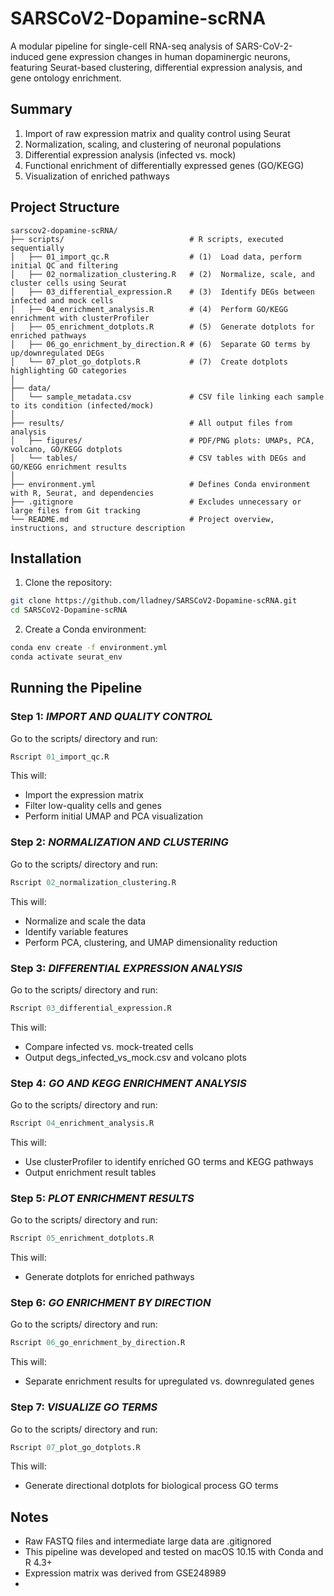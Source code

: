 
# SARSCoV2-Dopamine-scRNA
A modular pipeline for single-cell RNA-seq analysis of SARS-CoV-2-induced gene expression changes in human dopaminergic neurons, featuring Seurat-based clustering, differential expression analysis, and gene ontology enrichment.

## Summary
1. Import of raw expression matrix and quality control using Seurat
2. Normalization, scaling, and clustering of neuronal populations
3. Differential expression analysis (infected vs. mock)
4. Functional enrichment of differentially expressed genes (GO/KEGG)
5. Visualization of enriched pathways

## Project Structure
```
sarscov2-dopamine-scRNA/
├── scripts/                            # R scripts, executed sequentially
│   ├── 01_import_qc.R                  # (1)  Load data, perform initial QC and filtering
│   ├── 02_normalization_clustering.R   # (2)  Normalize, scale, and cluster cells using Seurat
│   ├── 03_differential_expression.R    # (3)  Identify DEGs between infected and mock cells
│   ├── 04_enrichment_analysis.R        # (4)  Perform GO/KEGG enrichment with clusterProfiler
│   ├── 05_enrichment_dotplots.R        # (5)  Generate dotplots for enriched pathways
│   ├── 06_go_enrichment_by_direction.R # (6)  Separate GO terms by up/downregulated DEGs  
│   └── 07_plot_go_dotplots.R           # (7)  Create dotplots highlighting GO categories
│
├── data/
│   └── sample_metadata.csv             # CSV file linking each sample to its condition (infected/mock)
│
├── results/                            # All output files from analysis
│   ├── figures/                        # PDF/PNG plots: UMAPs, PCA, volcano, GO/KEGG dotplots
│   └── tables/                         # CSV tables with DEGs and GO/KEGG enrichment results
│
├── environment.yml                     # Defines Conda environment with R, Seurat, and dependencies
├── .gitignore                          # Excludes unnecessary or large files from Git tracking
└── README.md                           # Project overview, instructions, and structure description

```
## Installation

1. Clone the repository:
```bash
git clone https://github.com/lladney/SARSCoV2-Dopamine-scRNA.git
cd SARSCoV2-Dopamine-scRNA
```  

2. Create a Conda environment:
```bash
conda env create -f environment.yml
conda activate seurat_env
```

## Running the Pipeline

### Step 1:  *IMPORT AND QUALITY CONTROL*
Go to the scripts/ directory and run: 
```R 
Rscript 01_import_qc.R
```
This will: 
- Import the expression matrix
- Filter low-quality cells and genes
- Perform initial UMAP and PCA visualization

### Step 2:  *NORMALIZATION AND CLUSTERING*
Go to the scripts/ directory and run:
```R
Rscript 02_normalization_clustering.R
```
This will: 
- Normalize and scale the data
- Identify variable features
- Perform PCA, clustering, and UMAP dimensionality reduction

### Step 3:  *DIFFERENTIAL EXPRESSION ANALYSIS*
Go to the scripts/ directory and run:
```R
Rscript 03_differential_expression.R
```	
This will: 
- Compare infected vs. mock-treated cells
- Output degs_infected_vs_mock.csv and volcano plots

### Step 4:  *GO AND KEGG ENRICHMENT ANALYSIS*
Go to the scripts/ directory and run:
```R
Rscript 04_enrichment_analysis.R
```	
This will: 
- Use clusterProfiler to identify enriched GO terms and KEGG pathways
- Output enrichment result tables

### Step 5:  *PLOT ENRICHMENT RESULTS*
Go to the scripts/ directory and run:
```R
Rscript 05_enrichment_dotplots.R
```	
This will: 
- Generate dotplots for enriched pathways

### Step 6:  *GO ENRICHMENT BY DIRECTION*
Go to the scripts/ directory and run:
```R
Rscript 06_go_enrichment_by_direction.R
```	
This will: 
- Separate enrichment results for upregulated vs. downregulated genes

### Step 7:  *VISUALIZE GO TERMS*
Go to the scripts/ directory and run:
```R
Rscript 07_plot_go_dotplots.R
```	
This will: 
- Generate directional dotplots for biological process GO terms

## Notes
* Raw FASTQ files and intermediate large data are .gitignored
* This pipeline was developed and tested on macOS 10.15 with Conda and R 4.3+
* Expression matrix was derived from GSE248989
* 
